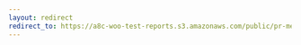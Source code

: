 ```yaml
---
layout: redirect
redirect_to: https://a8c-woo-test-reports.s3.amazonaws.com/public/pr-merge/39135/api/index.html
---
```

